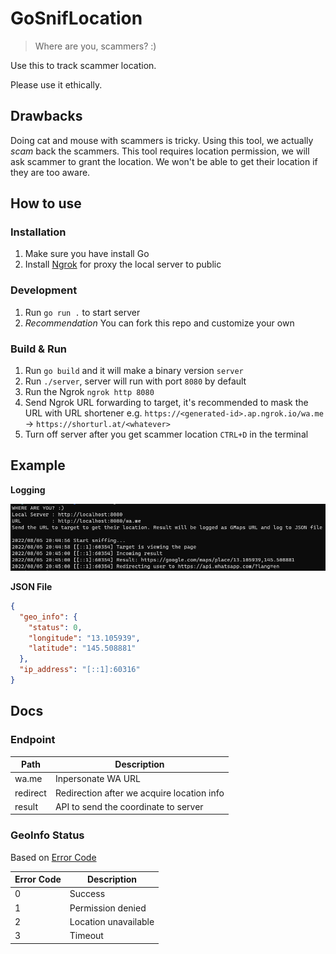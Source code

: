 # GoSnifLocation

> Where are you, scammers? :)

Use this to track scammer location.

Please use it ethically.

## Drawbacks

Doing cat and mouse with scammers is tricky. Using this tool, we actually *scam* back the scammers. This tool requires location permission, we will ask scammer to grant the location. We won't be able to get their location if they are too aware.

## How to use

### Installation

1. Make sure you have install Go
2. Install [Ngrok](https://ngrok.com/download) for proxy the local server to public

### Development

1. Run `go run .` to start server
2. *Recommendation* You can fork this repo and customize your own

### Build & Run

1. Run `go build` and it will make a binary version `server`
2. Run `./server`, server will run with port `8080` by default
3. Run the Ngrok `ngrok http 8080`
4. Send Ngrok URL forwarding to target, it's recommended to mask the URL with URL shortener e.g. `https://<generated-id>.ap.ngrok.io/wa.me` -> `https://shorturl.at/<whatever>`
5. Turn off server after you get scammer location `CTRL+D` in the terminal

## Example 

**Logging**

![Logging](./assets/logs.png "Logging")

**JSON File**

```json
{
  "geo_info": {
    "status": 0,
    "longitude": "13.105939",
    "latitude": "145.508881"
  },
  "ip_address": "[::1]:60316"
}
```

## Docs

### Endpoint

| Path       | Description                                |
|------------|--------------------------------------------|
| wa.me      | Inpersonate WA URL                         |
| redirect   | Redirection after we acquire location info |
| result     | API to send the coordinate to server       |

### GeoInfo Status

Based on [Error Code](https://developer.mozilla.org/en-US/docs/Web/API/GeolocationPositionError)

| Error Code | Description          |
|------------|----------------------|
| 0          | Success              |
| 1          | Permission denied    |
| 2          | Location unavailable |
| 3          | Timeout              |
